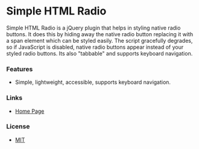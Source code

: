 Simple HTML Radio
=================

Simple HTML Radio is a jQuery plugin that helps in styling native radio buttons. It does this by hiding away the native radio button replacing it with a span element which can be styled easily. The script gracefully degrades, so if JavaScript is disabled, native radio buttons appear instead of your styled radio buttons. Its also "tabbable" and supports keyboard navigation.

### Features

* Simple, lightweight, accessible, supports keyboard navigation.

### Links

* [Home Page](http://www.kosinix.com/simple-html-radio/)

### License
* [MIT](http://www.kosinix.com/simple-html-radio/blob/master/LICENSE)
